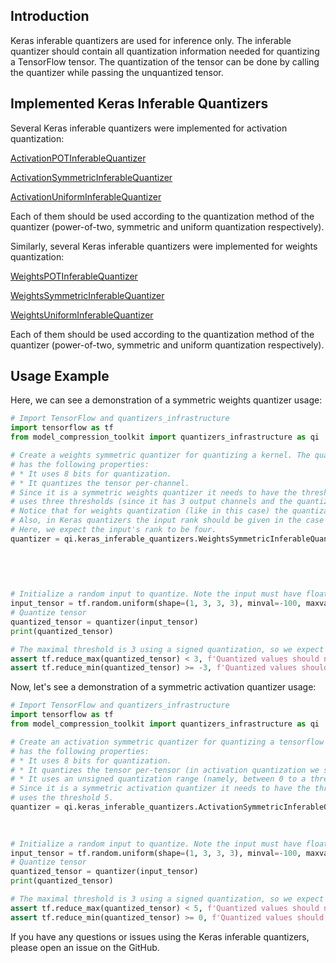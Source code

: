 ## Introduction

Keras inferable quantizers are used for inference only. The inferable quantizer should contain all quantization information needed for quantizing a TensorFlow tensor.
The quantization of the tensor can be done by calling the quantizer while passing the unquantized tensor.

## Implemented Keras Inferable Quantizers

Several Keras inferable quantizers were implemented for activation quantization:

[ActivationPOTInferableQuantizer](activation_inferable_quantizers/activation_pot_inferable_quantizer.py)

[ActivationSymmetricInferableQuantizer](activation_inferable_quantizers/activation_symmetric_inferable_quantizer.py)

[ActivationUniformInferableQuantizer](activation_inferable_quantizers/activation_uniform_inferable_quantizer.py)

Each of them should be used according to the quantization method of the quantizer (power-of-two, symmetric and uniform quantization respectively).

Similarly, several Keras inferable quantizers were implemented for weights quantization:

[WeightsPOTInferableQuantizer](weights_inferable_quantizers/weights_pot_inferable_quantizer.py)

[WeightsSymmetricInferableQuantizer](weights_inferable_quantizers/weights_symmetric_inferable_quantizer.py)

[WeightsUniformInferableQuantizer](weights_inferable_quantizers/weights_uniform_inferable_quantizer.py)

Each of them should be used according to the quantization method of the quantizer (power-of-two, symmetric and uniform quantization respectively).

## Usage Example

Here, we can see a demonstration of a symmetric weights quantizer usage:

```python
# Import TensorFlow and quantizers_infrastructure
import tensorflow as tf
from model_compression_toolkit import quantizers_infrastructure as qi

# Create a weights symmetric quantizer for quantizing a kernel. The quantizer
# has the following properties:
# * It uses 8 bits for quantization.
# * It quantizes the tensor per-channel.
# Since it is a symmetric weights quantizer it needs to have the thresholds. Thus, the quantizer also
# uses three thresholds (since it has 3 output channels and the quantization is per-channel): 1, 2 and 3.
# Notice that for weights quantization (like in this case) the quantization is always signed.
# Also, in Keras quantizers the input rank should be given in the case of per-channel quantization.
# Here, we expect the input's rank to be four.
quantizer = qi.keras_inferable_quantizers.WeightsSymmetricInferableQuantizer(num_bits=8,
                                                                             threshold=[2.0, 3.0, 1.0],
                                                                             per_channel=True,
                                                                             channel_axis=-1,
                                                                             input_rank=4)

# Initialize a random input to quantize. Note the input must have float data type.
input_tensor = tf.random.uniform(shape=(1, 3, 3, 3), minval=-100, maxval=100, dtype=tf.float32)
# Quantize tensor
quantized_tensor = quantizer(input_tensor)
print(quantized_tensor)

# The maximal threshold is 3 using a signed quantization, so we expect all values to be in this range
assert tf.reduce_max(quantized_tensor) < 3, f'Quantized values should not contain values greater than maximal threshold'
assert tf.reduce_min(quantized_tensor) >= -3, f'Quantized values should not contain values lower than minimal threshold'

```

Now, let's see a demonstration of a symmetric activation quantizer usage:

```python
# Import TensorFlow and quantizers_infrastructure
import tensorflow as tf
from model_compression_toolkit import quantizers_infrastructure as qi

# Create an activation symmetric quantizer for quantizing a tensorflow tensor. The quantizer
# has the following properties:
# * It uses 8 bits for quantization.
# * It quantizes the tensor per-tensor (in activation quantization we support only per-tensor quantization).
# * It uses an unsigned quantization range (namely, between 0 to a threshold).
# Since it is a symmetric activation quantizer it needs to have the thresholds. Thus, the quantizer also
# uses the threshold 5.
quantizer = qi.keras_inferable_quantizers.ActivationSymmetricInferableQuantizer(num_bits=8,
                                                                                threshold=[5.0],
                                                                                signed=False)

# Initialize a random input to quantize. Note the input must have float data type.
input_tensor = tf.random.uniform(shape=(1, 3, 3, 3), minval=-100, maxval=100, dtype=tf.float32)
# Quantize tensor
quantized_tensor = quantizer(input_tensor)
print(quantized_tensor)

# The maximal threshold is 3 using a signed quantization, so we expect all values to be in this range
assert tf.reduce_max(quantized_tensor) < 5, f'Quantized values should not contain values greater than maximal threshold'
assert tf.reduce_min(quantized_tensor) >= 0, f'Quantized values should not contain values lower than minimal threshold'

```


If you have any questions or issues using the Keras inferable quantizers, please open an issue on the GitHub.
